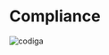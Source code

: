 # Compliance

![codiga](https://user-images.githubusercontent.com/98828082/156695290-00620cc9-d7f3-4cbc-8b85-6d6b3e1ddeb1.png)